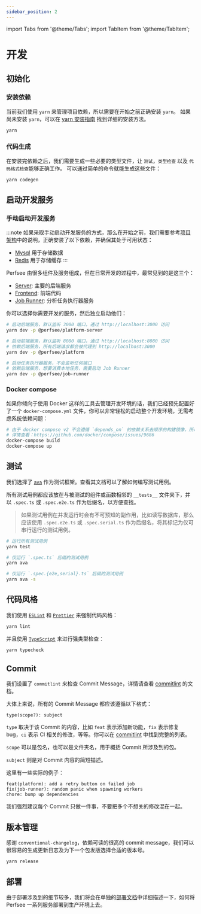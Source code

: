 ```yaml
---
sidebar_position: 2
---
```


import Tabs from '@theme/Tabs';
import TabItem from '@theme/TabItem';

# 开发

## 初始化

### 安装依赖

当前我们使用 `yarn` 来管理项目依赖，所以需要在开始之前正确安装 `yarn`。
如果尚未安装 `yarn`，可以在 [yarn 安装指南](https://yarnpkg.com/en/docs/install) 找到详细的安装方法。

```bash title="安装依赖"
yarn
```

### 代码生成

在安装完依赖之后，我们需要生成一些必要的类型文件，让 `测试`，`类型检查` 以及 `代码格式检查`能够正确工作。
可以通过简单的命令就能生成这些文件：

```bash title="代码生成"
yarn codegen
```

## 启动开发服务

### 手动启动开发服务

:::note
如果采取手动启动开发服务的方式，那么在开始之前，我们需要参考[项目架构](./architecture)中的说明，正确安装了以下依赖，并确保其处于可用状态：

- [Mysql](https://www.mysql.com/downloads) 用于存储数据
- [Redis](https://redis.io/download) 用于存储缓存
  :::

Perfsee 由很多组件及服务组成，但在日常开发的过程中，最常见到的是这三个：

- [Server](https://github.com/perfsee/perfsee/tree/main/packages/platform-server): 主要的后端服务
- [Frontend](https://github.com/perfsee/perfsee/tree/main/packages/platform): 前端代码
- [Job Runner](https://github.com/perfsee/perfsee/tree/main/packages/runner): 分析任务执行器服务

你可以选择你需要开发的服务，然后独立启动他们：

<Tabs>
<TabItem value="Server">

```bash
# 启动后端服务，默认监听 3000 端口，通过 http://localhost:3000 访问
yarn dev -p @perfsee/platform-server
```

</TabItem>
<TabItem value="Frontend">

```bash
# 启动前端服务，默认监听 8080 端口，通过 http://localhost:8080 访问
# 依赖后端服务，所有后端请求都会被代理到 http://localhost:3000
yarn dev -p @perfsee/platform
```

</TabItem>
<TabItem value="Job Runner">

```bash
# 启动任务执行器服务，不会监听任何端口
# 依赖后端服务，想要消费本地任务，需要启动 Job Runner
yarn dev -p @perfsee/job-runner
```

</TabItem>
</Tabs>

### Docker compose

如果你倾向于使用 Docker 这样的工具去管理开发环境的话，我们已经预先配置好了一个 `docker-compose.yml` 文件，你可以非常轻松的启动整个开发环境，无需考虑系统依赖问题：

```bash title="Docker compose"
# 由于 docker compose v2 不会遵循 `depends_on` 的依赖关系去顺序的构建镜像，所以需要单独的先把所有需要的镜像构建出来。
# 详情查看：https://github.com/docker/compose/issues/9686
docker-compose build
docker-compose up
```

## 测试

我们选择了 [`ava`](https://github.com/avajs/ava) 作为测试框架。查看其文档可以了解如何编写测试用例。

所有测试用例都应该放在与被测试的组件或函数相邻的 `__tests__` 文件夹下，并以 `.spec.ts` 或 `.spec.e2e.ts` 作为后缀名，以方便查找。

> 如果测试用例在并发运行时会有不可预知的副作用，比如读写数据库，那么应该使用 `.spec.e2e.ts` 或 `.spec.serial.ts` 作为后缀名，将其标记为仅可串行运行的测试用例。

```bash
# 运行所有测试用例
yarn test

# 仅运行 `.spec.ts` 后缀的测试用例
yarn ava

# 仅运行 `.spec.{e2e,serial}.ts` 后缀的测试用例
yarn ava -s
```

## 代码风格

我们使用 [`ESLint`](./.eslintrc.js) 和 [`Prettier`](./package.json) 来强制代码风格：

```bash
yarn lint
```

并且使用 [`TypeScript`](./tsconfig.json) 来进行强类型检查：

```bash
yarn typecheck
```

## Commit

我们设置了 `commitlint` 来检查 Commit Message，详情请查看 [commitlint](https://github.com/conventional-changelog/commitlint) 的文档。

大体上来说，所有的 Commit Message 都应该遵循以下格式：

```
type(scope?): subject
```

`type` 取决于该 Commit 的内容，比如 `feat` 表示添加新功能，`fix` 表示修复 bug，`ci` 表示 CI 相关的修改，等等。你可以在 [commitlint](https://github.com/conventional-changelog/commitlint) 中找到完整的列表。

`scope` 可以是包名，也可以是文件夹名，用于概括 Commit 所涉及到的包。

`subject` 则是对 Commit 内容的简短描述。

这里有一些实际的例子：

```
feat(platform): add a retry button on failed job
fix(job-runner): random panic when spawning workers
chore: bump up dependencies
```

我们强烈建议每个 Commit 只做一件事，不要把多个不想关的修改混在一起。

## 版本管理

感谢 `conventional-changelog`，依赖可读的很高的 commit message，我们可以很容易的生成更新日志及为下一个包发版选择合适的版本号。

```bash
yarn release
```

## 部署

由于部署涉及到的细节较多，我们将会在单独的[部署文档](../deployment)中详细描述一下，如何将 Perfsee 一系列服务部署到生产环境上去。
